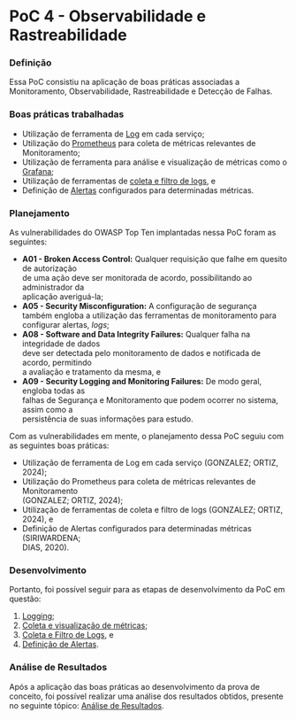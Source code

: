 # PoC 4 - Observabilidade e Rastreabilidade

### Definição

Essa PoC consistiu na aplicação de boas práticas associadas a Monitoramento, Observabilidade, Rastreabilidade e Detecção de Falhas.

### Boas práticas trabalhadas

* Utilização de ferramenta de [Log](../../boas-praticas/logging.md) em cada serviço;
* Utilização do [Prometheus](../../boas-praticas/coleta-e-visualizacao-de-metricas.md) para coleta de métricas relevantes de Monitoramento;
* Utilização de ferramenta para análise e visualização de métricas como o [Grafana](../../boas-praticas/coleta-e-visualizacao-de-metricas.md);
* Utilização de ferramentas de [coleta e filtro de logs](../../boas-praticas/coleta-e-visualizacao-de-metricas.md), e
* Definição de [Alertas](../../boas-praticas/coleta-e-visualizacao-de-metricas.md) configurados para determinadas métricas.

### Planejamento

As vulnerabilidades do OWASP Top Ten implantadas nessa PoC foram as seguintes:

* **A01 - Broken Access Control:** Qualquer requisição que falhe em quesito de autorização\
  de uma ação deve ser monitorada de acordo, possibilitando ao administrador da\
  aplicação averiguá-la;
* **A05 - Security Misconfiguration:** A configuração de segurança também engloba a utilização das ferramentas de monitoramento para configurar alertas, _logs_;
* **A08 - Software and Data Integrity Failures:** Qualquer falha na integridade de dados\
  deve ser detectada pelo monitoramento de dados e notificada de acordo, permitindo\
  a avaliação e tratamento da mesma, e
* **A09 - Security Logging and Monitoring Failures:** De modo geral, engloba todas as\
  falhas de Segurança e Monitoramento que podem ocorrer no sistema, assim como a\
  persistência de suas informações para estudo.



Com as vulnerabilidades em mente, o planejamento dessa PoC seguiu com as seguintes boas práticas:

* Utilização de ferramenta de Log em cada serviço (GONZALEZ; ORTIZ, 2024);
* Utilização do Prometheus para coleta de métricas relevantes de Monitoramento\
  (GONZALEZ; ORTIZ, 2024);
* Utilização de ferramentas de coleta e filtro de logs (GONZALEZ; ORTIZ, 2024), e
* Definição de Alertas configurados para determinadas métricas (SIRIWARDENA;\
  DIAS, 2020).

### Desenvolvimento

Portanto, foi possível seguir para as etapas de desenvolvimento da PoC em questão:

1. [Logging](logging.md);
2. [Coleta e visualização de métricas](coleta-e-visualizacao-de-metricas.md);
3. [Coleta e Filtro de Logs](coleta-e-filtro-de-logs.md), e
4. [Definição de Alertas](definicao-de-alertas.md).

### Análise de Resultados

Após a aplicação das boas práticas ao desenvolvimento da prova de conceito, foi possível realizar uma análise dos resultados obtidos, presente no seguinte tópico: [Análise de Resultados](analise-de-resultados.md).
